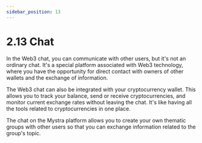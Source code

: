 ```yaml
---
sidebar_position: 13
---
```


# 2.13 Chat

In the Web3 chat, you can communicate with other users, but it's not an ordinary chat. It's a special platform associated with Web3 technology, where you have the opportunity for direct contact with owners of other wallets and the exchange of information.

The Web3 chat can also be integrated with your cryptocurrency wallet. This allows you to track your balance, send or receive cryptocurrencies, and monitor current exchange rates without leaving the chat. It's like having all the tools related to cryptocurrencies in one place.

The chat on the Mystra platform allows you to create your own thematic groups with other users so that you can exchange information related to the group's topic.



